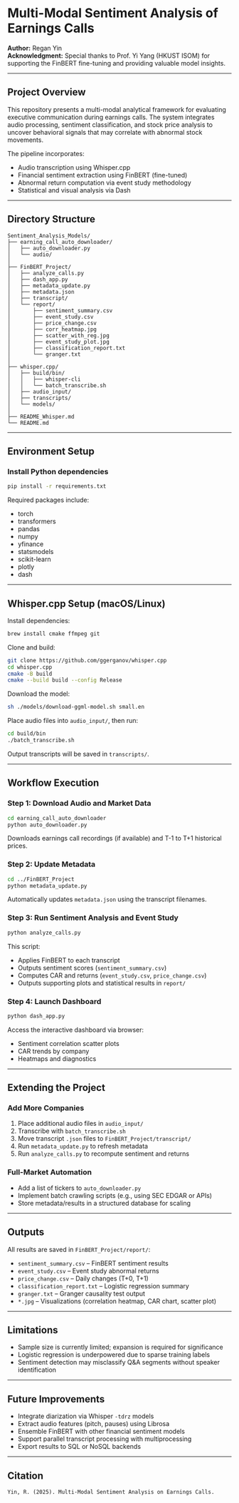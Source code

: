 # Multi-Modal Sentiment Analysis of Earnings Calls  
**Author:** Regan Yin  
**Acknowledgment:** Special thanks to Prof. Yi Yang (HKUST ISOM) for supporting the FinBERT fine-tuning and providing valuable model insights.

---

## Project Overview

This repository presents a multi-modal analytical framework for evaluating executive communication during earnings calls. The system integrates audio processing, sentiment classification, and stock price analysis to uncover behavioral signals that may correlate with abnormal stock movements.

The pipeline incorporates:
- Audio transcription using Whisper.cpp
- Financial sentiment extraction using FinBERT (fine-tuned)
- Abnormal return computation via event study methodology
- Statistical and visual analysis via Dash

---

## Directory Structure

```
Sentiment_Analysis_Models/
├── earning_call_auto_downloader/
│   ├── auto_downloader.py
│   └── audio/
│
├── FinBERT_Project/
│   ├── analyze_calls.py
│   ├── dash_app.py
│   ├── metadata_update.py
│   ├── metadata.json
│   ├── transcript/
│   └── report/
│       ├── sentiment_summary.csv
│       ├── event_study.csv
│       ├── price_change.csv
│       ├── corr_heatmap.jpg
│       ├── scatter_with_reg.jpg
│       ├── event_study_plot.jpg
│       ├── classification_report.txt
│       └── granger.txt
│
├── whisper.cpp/
│   ├── build/bin/
│   │   ├── whisper-cli
│   │   └── batch_transcribe.sh
│   ├── audio_input/
│   ├── transcripts/
│   └── models/
│
├── README_Whisper.md
└── README.md
```

---

## Environment Setup

### Install Python dependencies

```bash
pip install -r requirements.txt
```

Required packages include:

- torch
- transformers
- pandas
- numpy
- yfinance
- statsmodels
- scikit-learn
- plotly
- dash

---

## Whisper.cpp Setup (macOS/Linux)

Install dependencies:

```bash
brew install cmake ffmpeg git
```

Clone and build:

```bash
git clone https://github.com/ggerganov/whisper.cpp
cd whisper.cpp
cmake -B build
cmake --build build --config Release
```

Download the model:

```bash
sh ./models/download-ggml-model.sh small.en
```

Place audio files into `audio_input/`, then run:

```bash
cd build/bin
./batch_transcribe.sh
```

Output transcripts will be saved in `transcripts/`.

---

## Workflow Execution

### Step 1: Download Audio and Market Data

```bash
cd earning_call_auto_downloader
python auto_downloader.py
```

Downloads earnings call recordings (if available) and T-1 to T+1 historical prices.

### Step 2: Update Metadata

```bash
cd ../FinBERT_Project
python metadata_update.py
```

Automatically updates `metadata.json` using the transcript filenames.

### Step 3: Run Sentiment Analysis and Event Study

```bash
python analyze_calls.py
```

This script:
- Applies FinBERT to each transcript
- Outputs sentiment scores (`sentiment_summary.csv`)
- Computes CAR and returns (`event_study.csv`, `price_change.csv`)
- Outputs supporting plots and statistical results in `report/`

### Step 4: Launch Dashboard

```bash
python dash_app.py
```

Access the interactive dashboard via browser:
- Sentiment correlation scatter plots
- CAR trends by company
- Heatmaps and diagnostics

---

## Extending the Project

### Add More Companies

1. Place additional audio files in `audio_input/`
2. Transcribe with `batch_transcribe.sh`
3. Move transcript `.json` files to `FinBERT_Project/transcript/`
4. Run `metadata_update.py` to refresh metadata
5. Run `analyze_calls.py` to recompute sentiment and returns

### Full-Market Automation

- Add a list of tickers to `auto_downloader.py`
- Implement batch crawling scripts (e.g., using SEC EDGAR or APIs)
- Store metadata/results in a structured database for scaling

---

## Outputs

All results are saved in `FinBERT_Project/report/`:

- `sentiment_summary.csv` – FinBERT sentiment results
- `event_study.csv` – Event study abnormal returns
- `price_change.csv` – Daily changes (T+0, T+1)
- `classification_report.txt` – Logistic regression summary
- `granger.txt` – Granger causality test output
- `*.jpg` – Visualizations (correlation heatmap, CAR chart, scatter plot)

---

## Limitations

- Sample size is currently limited; expansion is required for significance
- Logistic regression is underpowered due to sparse training labels
- Sentiment detection may misclassify Q&A segments without speaker identification

---

## Future Improvements

- Integrate diarization via Whisper `-tdrz` models
- Extract audio features (pitch, pauses) using Librosa
- Ensemble FinBERT with other financial sentiment models
- Support parallel transcript processing with multiprocessing
- Export results to SQL or NoSQL backends

---

## Citation

```
Yin, R. (2025). Multi-Modal Sentiment Analysis on Earnings Calls.
```
